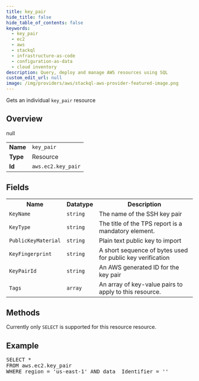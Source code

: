 ```yaml
---
title: key_pair
hide_title: false
hide_table_of_contents: false
keywords:
  - key_pair
  - ec2
  - aws
  - stackql
  - infrastructure-as-code
  - configuration-as-data
  - cloud inventory
description: Query, deploy and manage AWS resources using SQL
custom_edit_url: null
image: /img/providers/aws/stackql-aws-provider-featured-image.png
---
```

Gets an individual <code>key_pair</code> resource

## Overview
<table><tbody>
<tr><td><b>Name</b></td><td><code>key_pair</code></td></tr>
<tr><td><b>Type</b></td><td>Resource</td></tr>
null
<tr><td><b>Id</b></td><td><code>aws.ec2.key_pair</code></td></tr>
</tbody></table>

## Fields
<table><tbody>
<tr><th>Name</th><th>Datatype</th><th>Description</th></tr>
<tr><td><code>KeyName</code></td><td><code>string</code></td><td>The name of the SSH key pair</td></tr><tr><td><code>KeyType</code></td><td><code>string</code></td><td>The title of the TPS report is a mandatory element.</td></tr><tr><td><code>PublicKeyMaterial</code></td><td><code>string</code></td><td>Plain text public key to import</td></tr><tr><td><code>KeyFingerprint</code></td><td><code>string</code></td><td>A short sequence of bytes used for public key verification</td></tr><tr><td><code>KeyPairId</code></td><td><code>string</code></td><td>An AWS generated ID for the key pair</td></tr><tr><td><code>Tags</code></td><td><code>array</code></td><td>An array of key-value pairs to apply to this resource.</td></tr>
</tbody></table>

## Methods
Currently only <code>SELECT</code> is supported for this resource resource.

## Example
<pre>
SELECT * 
FROM aws.ec2.key_pair
WHERE region = 'us-east-1' AND data__Identifier = '<KeyName>'
</pre>
